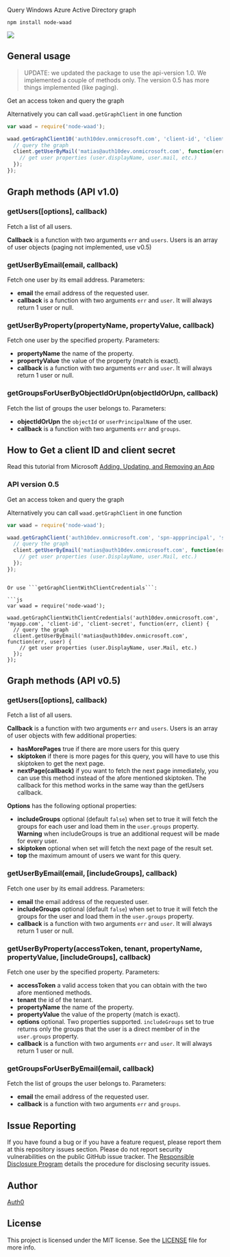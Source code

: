 Query Windows Azure Active Directory graph

```
npm install node-waad
```

![](https://nodei.co/npm-dl/node-waad.png)

## General usage

> UPDATE: we updated the package to use the api-version 1.0. We implemented a couple of methods only. The version 0.5 has more things implemented (like paging).


Get an access token and query the graph

Alternatively you can call ```waad.getGraphClient``` in one function

~~~javascript
var waad = require('node-waad');

waad.getGraphClient10('auth10dev.onmicrosoft.com', 'client-id', 'client-secret', function(err, client) {
  // query the graph
  client.getUserByMail('matias@auth10dev.onmicrosoft.com', function(err, user) {
    // get user properties (user.displayName, user.mail, etc.)
  });
});
~~~

## Graph methods (API v1.0)

### getUsers([options], callback)

Fetch a list of all users.

**Callback** is a function with two arguments ```err``` and ```users```. Users is an array of user objects (paging not implemented, use v0.5)

### getUserByEmail(email, callback)

Fetch one user by its email address. Parameters:

-   **email** the email address of the requested user.
-   **callback** is a function with two arguments ```err``` and ```user```. It will always return 1 user or null.

### getUserByProperty(propertyName, propertyValue, callback)

Fetch one user by the specified property. Parameters:

-   **propertyName** the name of the property.
-   **propertyValue** the value of the property (match is exact).
-   **callback** is a function with two arguments ```err``` and ```user```. It will always return 1 user or null.

### getGroupsForUserByObjectIdOrUpn(objectIdOrUpn, callback)

Fetch the list of groups the user belongs to. Parameters:

-   **objectIdOrUpn** the `objectId` or `userPrincipalName` of the user.
-   **callback** is a function with two arguments ```err``` and ```groups```.


## How to Get a client ID and client secret

Read this tutorial from Microsoft
[Adding, Updating, and Removing an App](http://msdn.microsoft.com/en-us/library/windowsazure/dn132599.aspx)

### API version 0.5

Get an access token and query the graph

Alternatively you can call ```waad.getGraphClient``` in one function

~~~javascript
var waad = require('node-waad');

waad.getGraphClient('auth10dev.onmicrosoft.com', 'spn-appprincipal', 'symmetric-key-base64', function(err, client) {
  // query the graph
  client.getUserByEmail('matias@auth10dev.onmicrosoft.com', function(err, user) {
    // get user properties (user.DisplayName, user.Mail, etc.)
  });
});
~~~

```

Or use ```getGraphClientWithClientCredentials```:

```js
var waad = require('node-waad');

waad.getGraphClientWithClientCredentials('auth10dev.onmicrosoft.com', 'myapp.com', 'client-id', 'client-secret', function(err, client) {
  // query the graph
  client.getUserByEmail('matias@auth10dev.onmicrosoft.com', function(err, user) {
    // get user properties (user.DisplayName, user.Mail, etc.)
  });
});
```

## Graph methods (API v0.5)

### getUsers([options], callback)

Fetch a list of all users.

**Callback** is a function with two arguments ```err``` and ```users```. Users is an array of user objects with few additional properties:

-   **hasMorePages** true if there are more users for this query
-   **skiptoken** if there is more pages for this query, you will have to use this skiptoken to get the next page.
-   **nextPage(callback)** if you want to fetch the next page inmediately, you can use this method instead of the afore mentioned skiptoken. The callback for this method works in the same way than the getUsers callback.

**Options** has the following optional properties:

-   **includeGroups** optional (default ```false```) when set to true it will fetch the groups for each user and load them in the ```user.groups``` property. **Warning** when includeGroups is true an additional request will be made for every user.
-   **skiptoken** optional when set will fetch the next page of the result set.
-   **top** the maximum amount of users we want for this query.

### getUserByEmail(email, [includeGroups], callback)

Fetch one user by its email address. Parameters:

-   **email** the email address of the requested user.
-   **includeGroups** optional (default ```false```) when set to true it will fetch the groups for the user and load them in the ```user.groups``` property.
-   **callback** is a function with two arguments ```err``` and ```user```. It will always return 1 user or null.

### getUserByProperty(accessToken, tenant, propertyName, propertyValue, [includeGroups], callback)

Fetch one user by the specified property. Parameters:

-   **accessToken** a valid access token that you can obtain with the two afore mentioned methods.
-   **tenant** the id of the tenant.
-   **propertyName** the name of the property.
-   **propertyValue** the value of the property (match is exact).
-   **options** optional. Two properties supported. `includeGroups` set to true returns only the groups that the user is a direct member of in the  ```user.groups``` property.
-   **callback** is a function with two arguments ```err``` and ```user```. It will always return 1 user or null.

### getGroupsForUserByEmail(email, callback)

Fetch the list of groups the user belongs to. Parameters:

-   **email** the email address of the requested user.
-   **callback** is a function with two arguments ```err``` and ```groups```.

## Issue Reporting

If you have found a bug or if you have a feature request, please report them at this repository issues section. Please do not report security vulnerabilities on the public GitHub issue tracker. The [Responsible Disclosure Program](https://auth0.com/whitehat) details the procedure for disclosing security issues.

## Author

[Auth0](auth0.com)

## License

This project is licensed under the MIT license. See the [LICENSE](LICENSE) file for more info.
